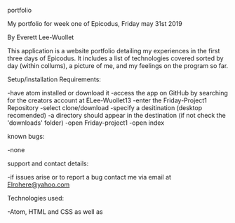 portfolio

My portfolio for week one of Epicodus, Friday may 31st 2019

By Everett Lee-Wuollet

This application is a website portfolio detailing my experiences in the first three days of Epicodus. It includes a list of technologies covered sorted by day (within collums), a picture of me, and my feelings on the program so far.

Setup/installation Requirements:

-have atom installed or download it
-access the app on GitHub by searching for the creators account at ELee-Wuollet13
-enter the Friday-Project1 Repository
-select clone/download
-specify a desitination (desktop recomended)
-a directory should appear in the destination (if not check the 'downloads' folder)
-open Friday-project1
-open index

known bugs:

-none

support and contact details:

-if issues arise or to report a bug contact me via email at Elrohere@yahoo.com

Technologies used:

-Atom, HTML and CSS as well as 
